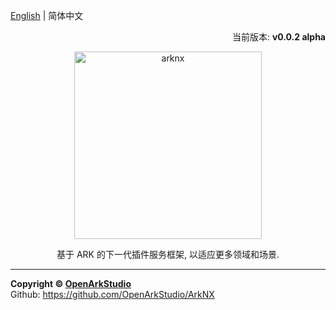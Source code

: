 [English](./README.md) | 简体中文

<p align="right">当前版本: <strong>v0.0.2 alpha</strong></p>
<p align="center"><img src="https://raw.githubusercontent.com/OpenArkStudio/ArkNX/gh-pages/_images/arknx_logo.svg?sanitize=true" alt="arknx" width="300"/></p>
<center>基于 ARK 的下一代插件服务框架, 以适应更多领域和场景.

----------
</center>

**Copyright © [OpenArkStudio](https://github.com/OpenArkStudio "OpenArkStudio")**  
Github: https://github.com/OpenArkStudio/ArkNX 

